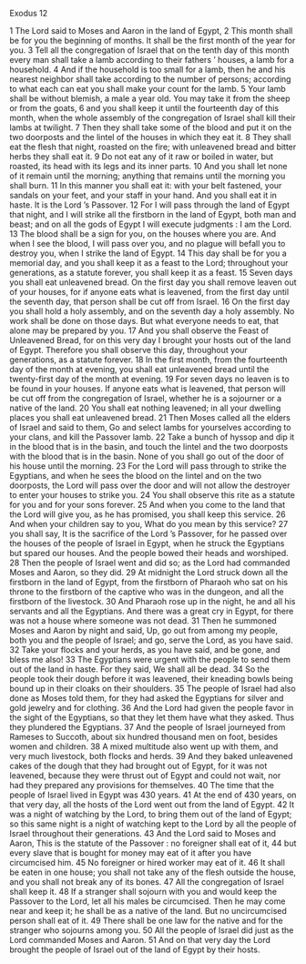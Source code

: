Exodus 12

1	The Lord said to Moses and Aaron in the land of Egypt,
2	This month shall be for you the beginning of months. It shall be the first month of the year for you.
3	Tell all the congregation of Israel that on the tenth day of this month every man shall take a lamb according to their fathers ’ houses, a lamb for a household.
4	And if the household is too small for a lamb, then he and his nearest neighbor shall take according to the number of persons; according to what each can eat you shall make your count for the lamb.
5	Your lamb shall be without blemish, a male a year old. You may take it from the sheep or from the goats,
6	and you shall keep it until the fourteenth day of this month, when the whole assembly of the congregation of Israel shall kill their lambs at twilight.
7	Then they shall take some of the blood and put it on the two doorposts and the lintel of the houses in which they eat it.
8	They shall eat the flesh that night, roasted on the fire; with unleavened bread and bitter herbs they shall eat it.
9	Do not eat any of it raw or boiled in water, but roasted, its head with its legs and its inner parts.
10	And you shall let none of it remain until the morning; anything that remains until the morning you shall burn.
11	In this manner you shall eat it: with your belt fastened, your sandals on your feet, and your staff in your hand. And you shall eat it in haste. It is the Lord ’s Passover.
12	For I will pass through the land of Egypt that night, and I will strike all the firstborn in the land of Egypt, both man and beast; and on all the gods of Egypt I will execute judgments : I am the Lord.
13	The blood shall be a sign for you, on the houses where you are. And when I see the blood, I will pass over you, and no plague will befall you to destroy you, when I strike the land of Egypt.
14	This day shall be for you a memorial day, and you shall keep it as a feast to the Lord; throughout your generations, as a statute forever, you shall keep it as a feast.
15	Seven days you shall eat unleavened bread. On the first day you shall remove leaven out of your houses, for if anyone eats what is leavened, from the first day until the seventh day, that person shall be cut off from Israel.
16	On the first day you shall hold a holy assembly, and on the seventh day a holy assembly. No work shall be done on those days. But what everyone needs to eat, that alone may be prepared by you.
17	And you shall observe the Feast of Unleavened Bread, for on this very day I brought your hosts out of the land of Egypt. Therefore you shall observe this day, throughout your generations, as a statute forever.
18	In the first month, from the fourteenth day of the month at evening, you shall eat unleavened bread until the twenty-first day of the month at evening.
19	For seven days no leaven is to be found in your houses. If anyone eats what is leavened, that person will be cut off from the congregation of Israel, whether he is a sojourner or a native of the land.
20	You shall eat nothing leavened; in all your dwelling places you shall eat unleavened bread.
21	Then Moses called all the elders of Israel and said to them, Go and select lambs for yourselves according to your clans, and kill the Passover lamb.
22	Take a bunch of hyssop and dip it in the blood that is in the basin, and touch the lintel and the two doorposts with the blood that is in the basin. None of you shall go out of the door of his house until the morning.
23	For the Lord will pass through to strike the Egyptians, and when he sees the blood on the lintel and on the two doorposts, the Lord will pass over the door and will not allow the destroyer to enter your houses to strike you.
24	You shall observe this rite as a statute for you and for your sons forever.
25	And when you come to the land that the Lord will give you, as he has promised, you shall keep this service.
26	And when your children say to you, What do you mean by this service?
27	you shall say, It is the sacrifice of the Lord ’s Passover, for he passed over the houses of the people of Israel in Egypt, when he struck the Egyptians but spared our houses. And the people bowed their heads and worshiped.
28	Then the people of Israel went and did so; as the Lord had commanded Moses and Aaron, so they did.
29	At midnight the Lord struck down all the firstborn in the land of Egypt, from the firstborn of Pharaoh who sat on his throne to the firstborn of the captive who was in the dungeon, and all the firstborn of the livestock.
30	And Pharaoh rose up in the night, he and all his servants and all the Egyptians. And there was a great cry in Egypt, for there was not a house where someone was not dead.
31	Then he summoned Moses and Aaron by night and said, Up, go out from among my people, both you and the people of Israel; and go, serve the Lord, as you have said.
32	Take your flocks and your herds, as you have said, and be gone, and bless me also!
33	The Egyptians were urgent with the people to send them out of the land in haste. For they said, We shall all be dead.
34	So the people took their dough before it was leavened, their kneading bowls being bound up in their cloaks on their shoulders.
35	The people of Israel had also done as Moses told them, for they had asked the Egyptians for silver and gold jewelry and for clothing.
36	And the Lord had given the people favor in the sight of the Egyptians, so that they let them have what they asked. Thus they plundered the Egyptians.
37	And the people of Israel journeyed from Rameses to Succoth, about six hundred thousand men on foot, besides women and children.
38	A mixed multitude also went up with them, and very much livestock, both flocks and herds.
39	And they baked unleavened cakes of the dough that they had brought out of Egypt, for it was not leavened, because they were thrust out of Egypt and could not wait, nor had they prepared any provisions for themselves.
40	The time that the people of Israel lived in Egypt was 430 years.
41	At the end of 430 years, on that very day, all the hosts of the Lord went out from the land of Egypt.
42	It was a night of watching by the Lord, to bring them out of the land of Egypt; so this same night is a night of watching kept to the Lord by all the people of Israel throughout their generations.
43	And the Lord said to Moses and Aaron, This is the statute of the Passover : no foreigner shall eat of it,
44	but every slave that is bought for money may eat of it after you have circumcised him.
45	No foreigner or hired worker may eat of it.
46	It shall be eaten in one house; you shall not take any of the flesh outside the house, and you shall not break any of its bones.
47	All the congregation of Israel shall keep it.
48	If a stranger shall sojourn with you and would keep the Passover to the Lord, let all his males be circumcised. Then he may come near and keep it; he shall be as a native of the land. But no uncircumcised person shall eat of it.
49	There shall be one law for the native and for the stranger who sojourns among you.
50	All the people of Israel did just as the Lord commanded Moses and Aaron.
51	And on that very day the Lord brought the people of Israel out of the land of Egypt by their hosts.

